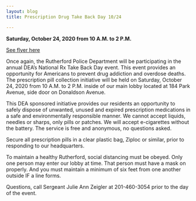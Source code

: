 ```yaml
---
layout: blog
title: Prescription Drug Take Back Day 10/24

---
```


**Saturday, October 24, 2020 from 10 A.M. to 2 P.M.**

[See flyer here](https://storage.googleapis.com/static.rutherford-nj.com/police/police%20blog%20posts/DEA_TakeBack2018_Pamphlet_3_5x8_5_English_thumb%20(1).pdf)

Once again, the Rutherford Police Department will be participating in the annual DEA’s National Rx Take Back Day event. This event provides an opportunity for Americans to prevent drug addiction and overdose deaths. The prescription pill collection initiative will be held on Saturday, October 24, 2020 from 10 A.M. to 2 P.M. inside of our main lobby located at 184 Park Avenue, side door on Donaldson Avenue.

This DEA sponsored initiative provides our residents an opportunity to safely dispose of unwanted, unused and expired prescription medications in a safe and environmentally responsible manner. We cannot accept liquids, needles or sharps, only pills or patches. We will accept e-cigarettes without the battery. The service is free and anonymous, no questions asked.

Secure all prescription pills in a clear plastic bag, Ziploc or similar, prior to responding to our headquarters.

To maintain a healthy Rutherford, social distancing must be obeyed. Only one person may enter our lobby at time. That person must have a mask on properly. And you must maintain a minimum of six feet from one another outside IF a line forms.

Questions, call Sergeant Julie Ann Zeigler at 201-460-3054 prior to the day of the event.
